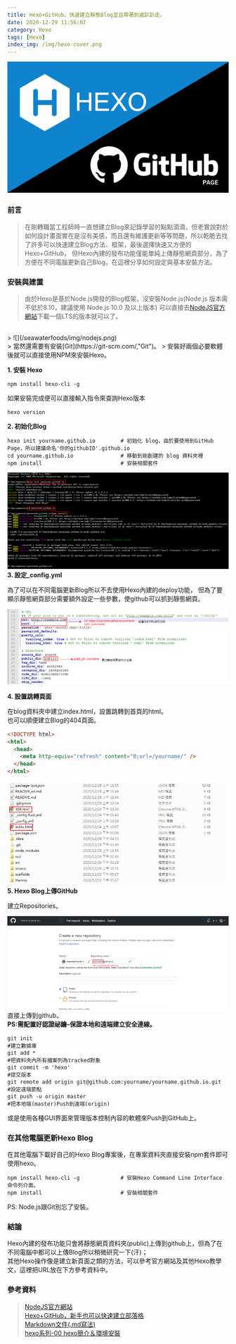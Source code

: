```yaml
---
title: Hexo+GitHub，快速建立靜態Blog並且帶著到處趴趴走。
date: 2020-12-29 11:56:07
category: Hexo
tags: [Hexo]
index_img: /img/hexo-cover.png
---
```

![](/seawaterfoods/img/hexo-cover.png)
### 前言
> 在剛轉職當工程師時一直想建立Blog來記錄學習的點點滴滴，但老實說對於如何設計畫面實在是沒有美感，而且還有維護更新等等問題，所以乾脆去找了許多可以快速建立Blog方法、框架，最後選擇快速又方便的Hexo+GitHub，
> 但Hexo內建的發布功能僅能單純上傳靜態網頁部分，為了方便在不同電腦更新自己Blog，在這裡分享如何設定與基本安裝方法。
<!-- more -->
### 安裝與建置
> 由於Hexo是基於Node.js開發的Blog框架，沒安裝Node.js(Node.js 版本需不低於8.10，建議使用 Node.js 10.0 及以上版本)
> 可以直接去[NodeJS官方網站](https://nodejs.org/en/, "NodeJS")下載一個LTS的版本就可以了。
<br/>
> ![](/seawaterfoods/img/nodejs.png)
<br/>
> 當然還需要有安裝[Git](https://git-scm.com/,"Git")。
> 安裝好兩個必要軟體後就可以直接使用NPM來安裝Hexo。

**1. 安裝 Hexo**
```shell
npm install hexo-cli -g
```
如果安裝完成便可以直接輸入指令來查詢Hexo版本
```shell
hexo version
```
**2. 初始化Blog**
```　
hexo init yourname.github.io        # 初始化 blog，由於要使用到GitHub Page，所以建議命名'你的githubID'.github.io
cd yourname.github.io               # 移動到剛創建的 blog 資料夾裡
npm install                         # 安裝相關套件
```
![](/seawaterfoods/img/hexoinit.png)
**3. 設定_config.yml**
<p>
為了可以在不同電腦更新Blog所以不去使用Hexo內建的deploy功能，
但為了要顯示靜態網頁部分需要額外設定一些參數，使github可以抓到靜態網頁。
</p>

![](/seawaterfoods/img/hexo-myconfig.png)

**4. 設置跳轉頁面**
<p>
在blog資料夾中建立index.html，設置跳轉到首頁的html。<br/>
也可以順便建立Blog的404頁面。
</p>

```html
<!DOCTYPE html>
<html>
  <head>
    <meta http-equiv="refresh" content="0;url=/yourname/" />
  </head>
</html>
```
![](/seawaterfoods/img/returnindex.png)
**5. Hexo Blog上傳GitHub**
<p>
建立Repositories。
</p>

![](/seawaterfoods/img/githubpage.png)
<br/>
直接上傳到github。
<br/>
**PS:需配置好認證祕鑰–保證本地和遠端建立安全連線。**

```shell
git init                                                                #建立數據庫
git add *                                                               #把資料夾內所有檔案列為tracked對象
git commit -m 'hexo'                                                    #提交版本
git remote add origin git@github.com:yourname/yourname.github.io.git    #設定遠端節點
git push -u origin master                                               #把本地端(master)Push到遠端(origin)
```
或是使用各種GUI界面來管理版本控制內容的軟體來Push到GitHub上。

### 在其他電腦更新Hexo Blog
<p>
在其他電腦下載好自己的Hexo Blog專案後，在專案資料夾直接安裝npm套件即可使用hexo。
</p>

```shell
npm install hexo-cli -g             # 安裝Hexo Command Line Interface 命令列介面。
npm install                         # 安裝相關套件
```
PS: Node.js跟Git別忘了安裝。
### 結論
<p>
Hexo內建的發布功能只會將靜態網頁資料夾(public)上傳到github上，但為了在不同電腦中都可以上傳Blog所以稍微研究一下(汗)；<br/>
其他Hexo操作像是建立新頁面之類的方法，可以參考官方網站及其他Hexo教學文，這裡把URL放在下方參考資料中。
</p>

### 參考資料
>[NodeJS官方網站](https://nodejs.org/en/, "NodeJS")<br/>
[Hexo+GitHub，新手也可以快速建立部落格](https://blackmaple.me/hexo-tutorial/, "blackmaple")<br/>
[Markdown文件(.md寫法)](https://markdown.tw/#autoescape, "Markdown")<br/>
[hexo系列-00 hexo簡介＆環境安裝](https://augustushsu.github.io/2019/12/09/hexo-00/, "augustushsu")
